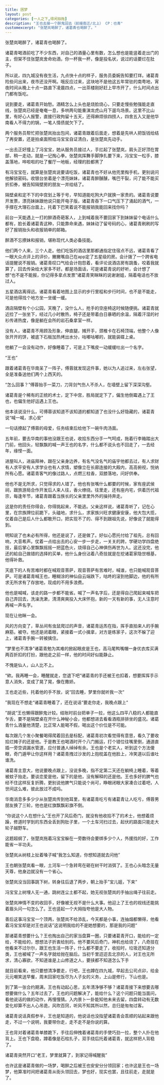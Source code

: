 ```yaml
---
title: 困梦
layout: post
categories: [一人之下,得闲拍拖]
description: "王也去接一个醉鬼回去（前接南迁/北上） CP：也青"
customexcerpt: "张楚岚喝醉了，诸葛青也喝醉了。"
---
```



张楚岚喝醉了，诸葛青也喝醉了。

诸葛青喝酒前吃了不少东西，对自己的酒量心里有数，怎么想也是能竖着走出门的主，但架不住张楚岚舍命劝酒，你一杯我一杯，像是投名状，说过的话要烂在肚子。

所以说，四九城没有夜生活，九点快十点的样子，服务员委婉告知要打烊。诸葛青险些问出来，夜市还没开啊。哦反应过来，这块地不是他这五年常驻的南粤地，宵夜时间从晚上十点一路直下凌晨四点，一出茶楼刚好赶上早市开了，什么时间点出门都有饭吃。

说到要走，诸葛青开始愁。酒精怎么上头也是烧脸烧心，只要走慢些勉强能走直线，张楚岚已经是奄奄一息，多哄两句能重演龙虎山月下遛鸟场景。这里不比山里，有好心人报警，直接行政拘留十五天，还得麻烦徐四捞人，四舍五入又是他华南看人不得力的锅，一笔人情债就欠下了。

两个服务员帮忙把张楚岚抬出包间，诸葛青跟着后面走，想着是先哄人把饭钱给结了再安置，还是拍桌面照给冯宝宝自证清白，是张楚岚先动手。

一出去正好撞上了冯宝宝，她从服务员接过人，手扛起了张楚岚，肩头正好顶在胃部，稍一走动，就是一记掏心拳。张楚岚挥舞手脚挣扎要下来，冯宝宝一松手，膝盖落地，哗啦啦的吐了餐厅一地板，经理的脸都黑了

有冯宝宝在，就算是张楚岚说要请吃饭，诸葛青也不好从他兜里掏手机，更别说问他解锁密码。收银台坐着是个漂亮妹妹，诸葛青醉醺醺，嘴巴干裂，问了能不能买折扣券，被告知隔壁房的朋友一并给结了。

隔壁桌和定不下的中宫划上等于号，早知道能吃狗大户就换一家贵的。诸葛青说要开发票，漂亮妹妹跟他说只能开电子版，诸葛青吞下一口气压下了涌起的酒气，一手撑在大理石台面上，托着下巴笑着说不能报销我能回来找你吗？

前台一天能遇上一打的醉酒奇葩客人，上到喊着我不要回家下到妹妹留个电话什么都有，脸长着诸葛青这种，只能靠命来遇，妹妹动了留号码的心，诸葛青刷刷的写好了报销抬头和收报销单的邮箱。

醉酒不忘撩妹和报销，堪称现代人类必备技能。

他们两个人来，三个人走。他们吃饭的酒店里那都通指定住宿点不远，诸葛青看了一眼大众点评上的评价，撇撇嘴自己在app定了五星级的房。会计拨了一个跨省电话提醒说不报销。诸葛青叹口气给会计抱怨着，看评论说酒店房有跳蚤，咬着我就算了，回去传染给大家多不好。都是场面话，可是诸葛青说的好听，会计想了想“也不是不能报，你记得多拿点发票”诸葛青笑眯眯的说谢谢姐，隔着电话也不放过人。

五星酒店离得远。诸葛青看着地图上显示的步行里程和步行时间，也不是不能走，可是他得找个地方坐一坐缓一缓。

酒店隔壁有个小公园，天晚了，没什么人，抢手的空座椅这时候随便挑。诸葛青就近捡了一张坐下，经过几小时散热，椅子还是带着白日暴晒的余温，隔着汗湿的衬衫传递热度，像是躺在会所的岩石桑拿室一样。

没有人，诸葛青不用顾及形象，伸直腿，摊开手，颈椎卡在石椅顶端，他整个人像张开开的饼，被底下石板加热烤出水分，咕嘟咕嘟的，就能装碟上桌。

他躺了一会没有动作，好像睡着了，可是上下嘴皮一动缓缓吐出一个名字。

“王也”

跟着诸葛青在华南呆了一阵子，傅蓉就发现这件事，她以为人追过来，左右张望，全是准备送他们两个上西天的。

“怎么回事？”傅蓉抬手一菜刀，刀背剑气伤人不杀人，在墙壁上留下深深沟壑。

诸葛青是个稀有的正统的术士，定下中宫，胜局就定下了，偏生他倒霉遇上了王也，也偏生他好运遇上王也。

他本该说没什么，可傅蓉该知道不该知道的都知道了也没什么好隐藏的，诸葛青说“喊一喊，求心安”

一句话撩起了傅蓉的母爱，任务结束后给他下一碗牛肉汤面。

五年前，要去华南的事他没跟王也说，收拾东西分手一气呵成，拖着行李箱踏出大门前，他回头，轻飘飘的喊一声王也的名字，什么都不说头也不回走了，一去经年，缘悭一面。

进屋叫人，进庙拜神，跟在父亲身边养，有名气没名气的庙宇他都去过，有人求财有人求平安有人求学业也有人求情，塑像立在长廊连接的大殿内，高高俯视，悦纳所有心愿。诸葛青客气的像过路人，点燃三柱香，双膝落地，问好供奉。

他也不是无所求，只觉得求的人错了。他也有张嘴什么都要的时候，家有座武侯祠，跟旅游局合作开发后人来人往，香火缭绕。往里走，还有座内宅，供着历代祖宗，每逢年节，诸葛青跟着当族长的父亲里里外外的操持奔走。

这是你的责任你得会，你得挑起来，不能逃。父亲这样说，诸葛青听了，记在心里，在宗族牌位前跪下，头磕地，求什么，求家族兴旺求健康安康，他大包大揽，仗着自己是后人什么都敢开口，把实现不了的、得不到跟祖先说，好像说了就能得到。

明知说了也未必有所得，他还是说了，还是做了。好似心愿托付给了祖先，总有回响，大音希声。仗着一点给出去的心安一步一步走，一关关的跨，学硬功学四盘绝技，最后掌心里飘飘摇摇一把蓝色火，烧得自己心神俱伤再世为人。这还没完，他还的給自己做错的选择的买单，他什么身份沾着八奇技就是在挖诸葛家隐世根基，他得补救。

天底下的人有苦难时都在喊观音菩萨，观音菩萨有苦难时，喊谁，也只能喊观音菩萨。可是诸葛青喊王也，睡糊涂的神仙自云端跌下，咕咚的滚到他脚边，他的有所求无所求有了存放地，现成的不用多浪费。

他也是喊喊，该走的路一步都不能省。喊了一声名字后，还是得自己爬起来喊车把自己弄回去，洗澡洗漱，清清爽爽投入大床怀抱，新的一天有新的事，无人注意时再喊一声名字。

现在让他眯一会。

风的方向变了，草丛间有虫鼠爬过的声音，诸葛青运炁在指，挥手直拍来人的手腕麻筋，被夺。他还是闭着眼，紧接着一式小擒拿，对方是练家子，这次不躲了迎上，诸葛青手腕一转被擒住。

“梦里也不清净”诸葛青勉为其难的掀起眼皮是王也，高马尾鸭嘴帽一身优衣库买满两百折扣的打扮，跟他走之前一样，他的时间好似能静止。

不愧是仙人，山人比不上。

“欸。我再睡一会，睡醒就走，您退下吧“诸葛青的手还被王也扣着，想要挥挥手示意人消失，变成了晃了晃，像在撒娇。

王也走近些，托着他的手不放，说“回去睡，梦里你就听我一次“

”我现在不想走“诸葛青睡着了，还在说话“要走你走，我晚点跟上“

”胡说“王也懒得跟醉鬼计较。结账时前台把单子一拉，他这么四平八稳的人都能直乍舌，要不是隔壁桌在开什么神秘小会，他都想进去看看酒瓶排排坐的盛况。诸葛青什么酒量他清楚，比正常人能喝不假，喝出这个价位是不可能。

每次跟几个发小聚餐喝得爬着回去是标配，诸葛青初次看觉得有意思，看久了要收拾烂摊子的还是他。于是教王也喝酒时开个八门搬运，打个错位往嘴里倒，通道直插一旁空调漏水管道，应付普通人绰绰有余。王也是个老实人，听到这个方法傻眼，奇门遁甲让你这样用？诸葛青拽过沙发的上抱枕盖在他脸上，冷笑道以后谁吐谁洗。

诸葛青主意大，他说要晚点跟上，没说多晚，指不定第二天还在躺椅上睡着，等着被蚊子抬走。要谈恋爱是他，留下的是他，没有解释的还是他。王也多好的脾气也经不住这样反复折腾，更别说他脾气只能说个尚可，睁眼闭眼大家凑合过着吧，人世间这么难，彼此放过不成吗。

华南消息多多少少从张楚岚传到他耳里，有诸葛青吃亏有诸葛青让人吃亏，傅蓉男朋友换了三轮，他也是红旗飘飘彩旗不倒。

“你说这个人在想什么”王也开了风后奇门，就没有他收拾不了的术士，他想着烦躁，修道时学到的东西全丢到狗肚子里，一个土车河扫过去，起伏的路面只能走大轮子越野车。

这题超纲了，张楚岚拖着冯宝宝躲在一旁数待会要绑多少个人，外援找的好，工作能省一半功夫。

张楚岚从树枝上扯着嗓子喊“我怎么知道，你想知道就去问他”

王也朝张楚岚看一眼，土河车一个急转弯在砸在树干时消弭了。王也心头暗念无量天尊，他身边就没有一个省心。

张楚岚没当回事跳下树，转身往后退了两步，朝上抬手”宝儿姐，下来“

冯宝宝上树埋人无一通，跳树连尘土都不起，她无视张楚岚的手抽出绳子往前走。

张楚岚神情不变的收回手，好像被无视不是什么大事。他迎上了王也的视线还能挑着眉头问一句怎么了。王也竖起一个大拇指夸他是大人物。

善后这事冯宝宝一个顶两，张楚岚不给添乱，今天都是小事，连抽烟都懒得，他看着冯宝宝却是对王也说话”这说明我给的不是她想要的，那是我的问题“

那诸葛青想要什么？王也掏出自己的家当盘算一圈，只要诸葛青开口，能给的一定给，不能给的，想想法子折衷给别的。他不要风后奇门，神机也给烧了，八奇技在他看来不过尔尔，跟王也生活一阵子，什么都不要走了，收拾时，垃圾还知道分类，王也被喊了一声名字就给抛在脑后。当初千里迢迢去北京的人，对王也无所求，清心寡欲，不知道谁是上山修道之人，要挟都不知道怎么下手

就目前看来，他只要想清净要走，行吧，王也蹲在四九城，早起去公司点卯，给金元元嘲笑送早餐，周末回家吃饭尽为人子女的义务，上山是修行，下山也是。

到了第一张合约期满，王也有动起心思，五年清净够不够？诸葛青接下来想要去哪想要做什么？五年过去了，王也的问题解决了，能给什么？这个问题只能当面问，看他说话的做的动作，再慢慢猜。入内景卜一卦能知他未来去留，四盘转动有无数变化却算不出人心吊诡，风吹百窍，听风不知其所以然，总归是匆匆过客。

诸葛青说话真假参半，王也是知道的，他说话也没指望诸葛青会乖顺的站起来跟他走，不过一个说明，我要带你走，走不走不是你说的算。

王也背对着诸葛青单膝跪下，手往后伸拽着诸葛青的手使巧劲一拉，整个人扑在他背上。王也下盘稳，蹲着像是石柱扎子，双手绕后托着诸葛青，就这样把人背稳了。

诸葛青突然开口“老王，梦里就算了，到家记得喊醒我”

也许这是诸葛青做的一场梦，喝醉之后被王也安安分分领回家；也许这是王也一场梦，他算准时间把诸葛青从街头领回去，梦也好，现实也罢，且往前走，走就是了。

#  

 
